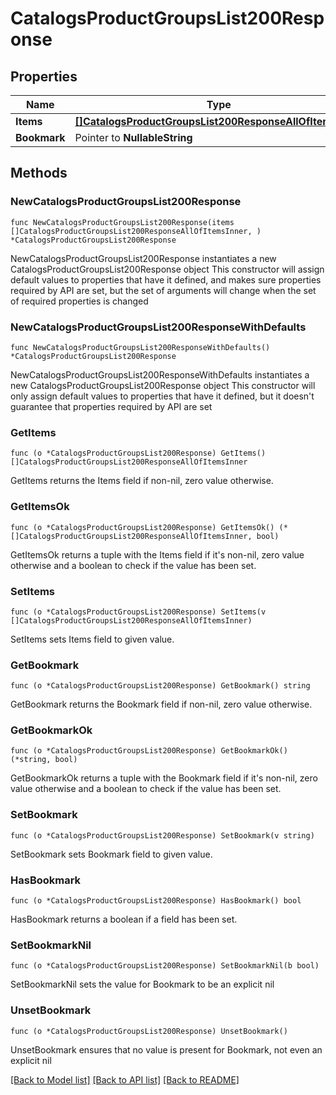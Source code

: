 # CatalogsProductGroupsList200Response

## Properties

Name | Type | Description | Notes
------------ | ------------- | ------------- | -------------
**Items** | [**[]CatalogsProductGroupsList200ResponseAllOfItemsInner**](CatalogsProductGroupsList200ResponseAllOfItemsInner.md) |  | 
**Bookmark** | Pointer to **NullableString** |  | [optional] 

## Methods

### NewCatalogsProductGroupsList200Response

`func NewCatalogsProductGroupsList200Response(items []CatalogsProductGroupsList200ResponseAllOfItemsInner, ) *CatalogsProductGroupsList200Response`

NewCatalogsProductGroupsList200Response instantiates a new CatalogsProductGroupsList200Response object
This constructor will assign default values to properties that have it defined,
and makes sure properties required by API are set, but the set of arguments
will change when the set of required properties is changed

### NewCatalogsProductGroupsList200ResponseWithDefaults

`func NewCatalogsProductGroupsList200ResponseWithDefaults() *CatalogsProductGroupsList200Response`

NewCatalogsProductGroupsList200ResponseWithDefaults instantiates a new CatalogsProductGroupsList200Response object
This constructor will only assign default values to properties that have it defined,
but it doesn't guarantee that properties required by API are set

### GetItems

`func (o *CatalogsProductGroupsList200Response) GetItems() []CatalogsProductGroupsList200ResponseAllOfItemsInner`

GetItems returns the Items field if non-nil, zero value otherwise.

### GetItemsOk

`func (o *CatalogsProductGroupsList200Response) GetItemsOk() (*[]CatalogsProductGroupsList200ResponseAllOfItemsInner, bool)`

GetItemsOk returns a tuple with the Items field if it's non-nil, zero value otherwise
and a boolean to check if the value has been set.

### SetItems

`func (o *CatalogsProductGroupsList200Response) SetItems(v []CatalogsProductGroupsList200ResponseAllOfItemsInner)`

SetItems sets Items field to given value.


### GetBookmark

`func (o *CatalogsProductGroupsList200Response) GetBookmark() string`

GetBookmark returns the Bookmark field if non-nil, zero value otherwise.

### GetBookmarkOk

`func (o *CatalogsProductGroupsList200Response) GetBookmarkOk() (*string, bool)`

GetBookmarkOk returns a tuple with the Bookmark field if it's non-nil, zero value otherwise
and a boolean to check if the value has been set.

### SetBookmark

`func (o *CatalogsProductGroupsList200Response) SetBookmark(v string)`

SetBookmark sets Bookmark field to given value.

### HasBookmark

`func (o *CatalogsProductGroupsList200Response) HasBookmark() bool`

HasBookmark returns a boolean if a field has been set.

### SetBookmarkNil

`func (o *CatalogsProductGroupsList200Response) SetBookmarkNil(b bool)`

 SetBookmarkNil sets the value for Bookmark to be an explicit nil

### UnsetBookmark
`func (o *CatalogsProductGroupsList200Response) UnsetBookmark()`

UnsetBookmark ensures that no value is present for Bookmark, not even an explicit nil

[[Back to Model list]](../README.md#documentation-for-models) [[Back to API list]](../README.md#documentation-for-api-endpoints) [[Back to README]](../README.md)


